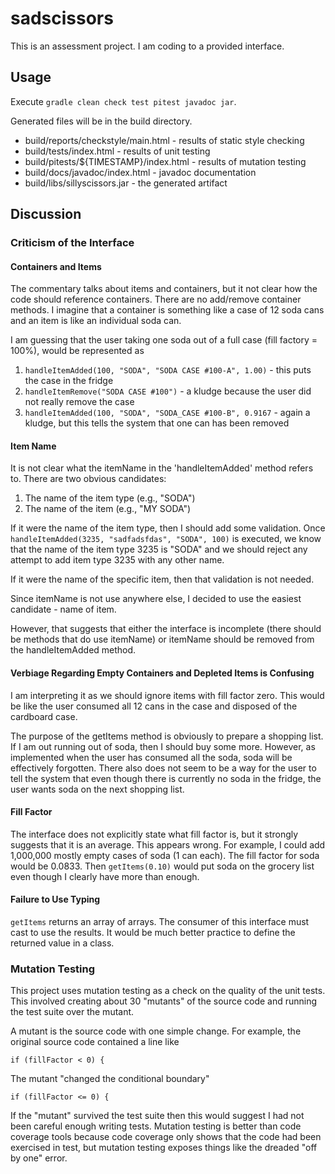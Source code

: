 # sadscissors

This is an assessment project.
I am coding to a provided interface.

## Usage
Execute `gradle clean check test pitest javadoc jar`.

Generated files will be in the build directory.

 * build/reports/checkstyle/main.html - results of static style checking
 * build/tests/index.html - results of unit testing
 * build/pitests/${TIMESTAMP}/index.html - results of mutation testing
 * build/docs/javadoc/index.html - javadoc documentation
 * build/libs/sillyscissors.jar - the generated artifact

## Discussion
### Criticism of the Interface
#### Containers and Items
The commentary talks about items and containers, but it not clear how the code should reference containers.
There are no add/remove container methods.
I imagine that a container is something like a case of 12 soda cans and an item is like an individual soda can.

I am guessing that the user taking one soda out of a full case (fill factory = 100%), would be represented as
1. `handleItemAdded(100, "SODA", "SODA CASE #100-A", 1.00)` - this puts the case in the fridge
2. `handleItemRemove("SODA CASE #100")` - a kludge because the user did not really remove the case
3. `handleItemAdded(100, "SODA", "SODA_CASE #100-B", 0.9167` - again a kludge, but this tells the system that one can has been removed

#### Item Name
It is not clear what the itemName in the 'handleItemAdded' method refers to.
There are two obvious candidates:
1. The name of the item type (e.g., "SODA")
2. The name of the item (e.g., "MY SODA")

If it were the name of the item type, then I should add some validation.
Once `handleItemAdded(3235, "sadfadsfdas", "SODA", 100)` is executed,
we know that the name of the item type 3235 is "SODA" and we should
reject any attempt to add item type 3235 with any other name.

If it were the name of the specific item, then that validation is not needed.

Since itemName is not use anywhere else, I decided to use the easiest candidate - name of item.

However, that suggests that either the interface is incomplete (there should be methods that do use itemName) or itemName should be removed from the handleItemAdded method.

#### Verbiage Regarding Empty Containers and Depleted Items  is Confusing
I am interpreting it as we should ignore items with fill factor zero.
This would be like the user consumed all 12 cans in the case and disposed of the cardboard case.

The purpose of the getItems method is obviously to prepare a shopping list.
If I am out running out of soda, then I should buy some more.
However, as implemented when the user has consumed all the soda, soda will be effectively forgotten.
There also does not seem to be a way for the user to tell the system that even though there is currently no soda in the fridge, the user wants soda on the next shopping list.

#### Fill Factor
The interface does not explicitly state what fill factor is, but it strongly suggests that it is an average.
This appears wrong.
For example, I could add 1,000,000 mostly empty cases of soda (1 can each).
The fill factor for soda would be 0.0833.
Then `getItems(0.10)` would put soda on the grocery list even though I clearly have more than enough.

#### Failure to Use Typing
`getItems` returns an array of arrays.
The consumer of this interface must cast to use the results.
It would be much better practice to define the returned value in a class.

### Mutation Testing
This project uses mutation testing as a check on the quality of the unit tests.
This involved creating about 30 "mutants" of the source code and running the test suite
over the mutant.

A mutant is the source code with one simple change.
For example, the original source code contained a line like
```
if (fillFactor < 0) {
```
The mutant "changed the conditional boundary"
```
if (fillFactor <= 0) {
```

If the "mutant" survived the test suite then this would suggest I had not been careful enough writing tests.
Mutation testing is better than code coverage tools because code coverage only shows that the code had been exercised in test, but mutation testing exposes things like the dreaded "off by one" error.